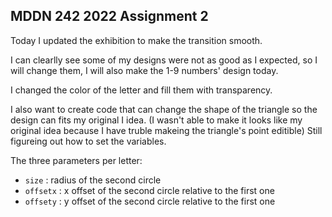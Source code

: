 ## MDDN 242 2022 Assignment 2

 Today I updated the exhibition to make the transition smooth.

I can clearlly see some of my designs were not as good as I expected, so I will change them, I will also make the 1-9 numbers' design today.

I changed the color of the letter and fill them with transparency.

I also want to create code that can change the shape of the triangle so the design can fits my original I idea. (I wasn't able to make it looks like my original idea because I have truble makeing the triangle's point editible) Still figureing out how to set the variables.

The three parameters per letter:
  * `size` : radius of the second circle
  * `offsetx` : x offset of the second circle relative to the first one
  * `offsety` : y offset of the second circle relative to the first one
